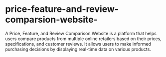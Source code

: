 # price-feature-and-review-comparsion-website-
A Price, Feature, and Review Comparison Website is a platform that helps users compare products from multiple online retailers based on their prices, specifications, and customer reviews. It allows users to make informed purchasing decisions by displaying real-time data on various products.
